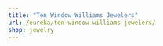 ```yaml
---
title: "Ten Window Williams Jewelers"
url: /eureka/ten-window-williams-jewelers/
shop: jewelry
---
```

